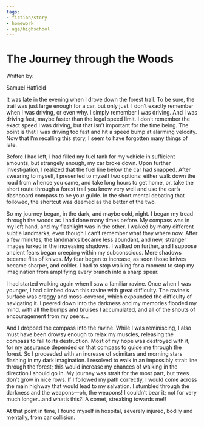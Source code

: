 ```yaml
---
tags:
- fiction/story
- homework
- age/highschool
---
```


# The Journey through the Woods

Written by:

Samuel Hatfield

It was late in the evening when I drove down the forest trail. To be
sure, the trail was just large enough for a car, but only just. I don’t
exactly remember when I was driving, or even why. I simply remember I
was driving. And I was driving fast, maybe faster than the legal speed
limit. I don’t remember the exact speed I was driving, but that isn’t
important for the time being. The point is that I was driving too fast
and hit a speed bump at alarming velocity. Now that I’m recalling this
story, I seem to have forgotten many things of late.

Before I had left, I had filled my fuel tank for my vehicle in
sufficient amounts, but strangely enough, my car broke down. Upon
further investigation, I realized that the fuel line below the car had
snapped. After swearing to myself, I presented to myself two options:
either walk down the road from whence you came, and take long hours to
get home, or, take the short route through a forest trail you know very
well and use the car’s dashboard compass to be your guide. In the short
mental debating that followed, the shortcut was deemed as the better of
the two.

So my journey began, in the dark, and maybe cold, night. I began my
tread through the woods as I had done many times before. My compass was
in my left hand, and my flashlight was in the other. I walked by many
different subtle landmarks, even though I can’t remember what they where
now. After a few minutes, the landmarks became less abundant, and new,
stranger images lurked in the increasing shadows. I walked on further,
and I suppose ancient fears began creeping within my subconscious. Mere
shadows became flits of knives. My fear began to increase, as soon those
knives became sharper, and colder. I had to stop walking for a moment to
stop my imagination from amplifying every branch into a sharp spear.

I had started walking again when I saw a familiar ravine. Once when I
was younger, I had climbed down this ravine with great difficulty. The
ravine’s surface was craggy and moss-covered, which expounded the
difficulty of navigating it. I peered down into the darkness and my
memories flooded my mind, with all the bumps and bruises I accumulated,
and all of the shouts of encouragement from my peers…

And I dropped the compass into the ravine. While I was reminiscing, I
also must have been drowsy enough to relax my muscles, releasing the
compass to fall to its destruction. Most of my hope was destroyed with
it, for my assurance depended on that compass to guide me through the
forest. So I proceeded with an increase of scimitars and morning stars
flashing in my dark imagination. I resolved to walk in an impossibly
strait line through the forest; this would increase my chances of
walking in the direction I should go in. My journey was strait for the
most part, but trees don’t grow in nice rows. If I followed my path
correctly, I would come across the main highway that would lead to my
salvation. I stumbled through the darkness and the weapons—oh, the
weapons! I couldn’t bear it; not for very much longer…and what’s this?!
A comet, streaking towards me!!

At that point in time, I found myself in hospital, severely injured,
bodily and mentally, from car collision.
